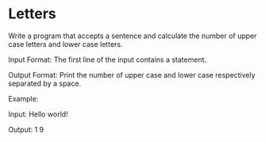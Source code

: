 # Letters

Write a program that accepts a sentence and calculate the number of upper case letters and lower case letters.

Input Format:
The first line of the input contains a statement.

Output Format:
Print the number of upper case and lower case respectively separated by a space.

Example:

Input:
Hello world!

Output:
1 9